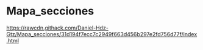# Mapa_secciones
https://rawcdn.githack.com/Daniel-Hdz-Gtz/Mapa_secciones/31d194f7ecc7c2949f663d456b297e2fd756d77f/index.html

